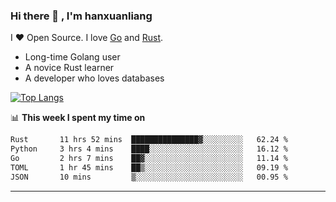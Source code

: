 ### Hi there 👋 , I'm hanxuanliang

<!--
**hanxuanliang/hanxuanliang** is a ✨ _special_ ✨ repository because its `README.md` (this file) appears on your GitHub profile.

Here are some ideas to get you started:

- 🔭 I’m currently working on ...
- 🌱 I’m currently learning ...
- 👯 I’m looking to collaborate on ...
- 🤔 I’m looking for help with ...
- 💬 Ask me about ...
- 📫 How to reach me: ...
- 😄 Pronouns: ...
- ⚡ Fun fact: ...
-->
I ❤ Open Source. I love [Go](https://golang.org) and [Rust](https://www.rust-lang.org/zh-CN/).

* Long-time Golang user
* A novice Rust learner
* A developer who loves databases

[![Top Langs](https://github-readme-stats.vercel.app/api?username=hanxuanliang&show_icons=true&count_private=true&line_height=40)](https://github.com/anuraghazra/github-readme-stats)

📊 **This week I spent my time on**
<!--START_SECTION:waka-->

```txt
Rust       11 hrs 52 mins  ███████████████▓░░░░░░░░░   62.24 %
Python     3 hrs 4 mins    ████░░░░░░░░░░░░░░░░░░░░░   16.12 %
Go         2 hrs 7 mins    ██▓░░░░░░░░░░░░░░░░░░░░░░   11.14 %
TOML       1 hr 45 mins    ██▒░░░░░░░░░░░░░░░░░░░░░░   09.19 %
JSON       10 mins         ▒░░░░░░░░░░░░░░░░░░░░░░░░   00.95 %
```

<!--END_SECTION:waka-->

***
